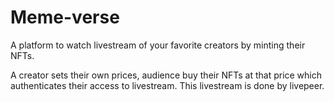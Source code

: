 # Meme-verse
A platform to watch livestream of your favorite creators by minting their NFTs.

A creator sets their own prices, audience buy their NFTs at that price which authenticates their access to livestream. This livestream is done by livepeer.
